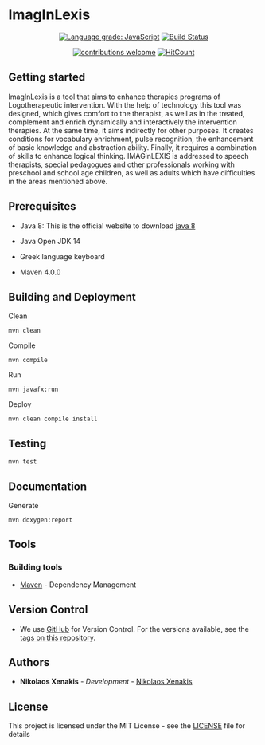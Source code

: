 # ImagInLexis

<div align="center">

[![Language grade: JavaScript](https://img.shields.io/lgtm/grade/javascript/g/nikosxenakis/ImagInLexis.svg?logo=lgtm&logoWidth=18)](https://lgtm.com/projects/g/nikosxenakis/ImagInLexis/context:javascript)
[![Build Status](https://travis-ci.org/nikosxenakis/ImagInLexis.svg?branch=master)](https://travis-ci.org/nikosxenakis/ImagInLexis)

</div>

<div align="center">

[![contributions welcome](https://img.shields.io/badge/contributions-welcome-brightgreen.svg?style=flat)](https://github.com/nikosxenakis/ImagInLexis/issues)
[![HitCount](http://hits.dwyl.io/nikosxenakis/ImagInLexis.svg)](http://hits.dwyl.io/nikosxenakis/ImagInLexis)

</div>

## Getting started

ImagInLexis is a tool that aims to enhance therapies programs of Logotherapeutic intervention. With the help of technology this tool was designed, which gives comfort to the therapist, as well as in the treated, complement and enrich dynamically and interactively the intervention therapies. At the same time, it aims indirectly for other purposes. It creates conditions for vocabulary enrichment, pulse recognition, the enhancement of basic knowledge and abstraction ability. Finally, it requires a combination of skills to enhance logical thinking. IMAGinLEXIS is addressed to speech therapists, special pedagogues and other professionals working with preschool and school age children, as well as adults which have difficulties in the areas mentioned above.

## Prerequisites

* Java 8: This is the official website to download [java 8](https://www.oracle.com/technetwork/java/javase/overview/java8-2100321.html)

* Java Open JDK 14

* Greek language keyboard

* Maven 4.0.0

## Building and Deployment

Clean
```
mvn clean
```

Compile
```
mvn compile
```

Run
```
mvn javafx:run
```

Deploy
```
mvn clean compile install
```

## Testing

```
mvn test
```

## Documentation

Generate
```
mvn doxygen:report 
```

## Tools

### Building tools

* [Maven](https://maven.apache.org/) - Dependency Management

## Version Control

* We use [GitHub](http://github.com/) for Version Control. For the versions available, see the [tags on this repository](https://github.com/nikosxenakis/ImagInLexis).

## Authors

* **Nikolaos Xenakis** - *Development* - [Nikolaos Xenakis](https://github.com/nikosxenakis)

## License

This project is licensed under the MIT License - see the [LICENSE](LICENSE) file for details
